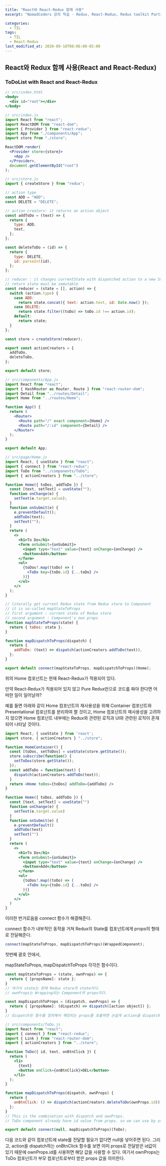 ```yaml
---
title: "React와 React-Redux 함께 사용"
excerpt: "NomadCoders 강의 학습 - Redux, React-Redux, Redux toolkit Part2"

categories:
  - TIL
tags:
  - TIL
  - React-Redux
last_modified_at: 2020-09-18T08:06:00-05:00
---
```


## React와 Redux 함께 사용(React and React-Redux)

### ToDoList with React and React-Redux

```jsx
// src/index.html
<body>
  <div id="root"></div>
</body>
```

```jsx
// src/index.js
import React from "react";
import ReactDOM from "react-dom";
import { Provider } from "react-redux";
import App from "./components/App";
import store from "./store";

ReactDOM.render(
  <Provider store={store}>
    <App />
  </Provider>,
  document.getElementById("root")
);
```

```jsx
// src/store.js
import { createStore } from "redux";

// action type
const ADD = "ADD";
const DELETE = "DELETE";

// action creators: it returns an action object
const addToDo = (text) => {
  return {
    type: ADD,
    text,
  };
};

const deleteToDo = (id) => {
  return {
    type: DELETE,
    id: parseInt(id),
  };
};

// reducer : it changes currentState with dispatched action to a new State.
// return state must be immutable
const reducer = (state = [], action) => {
  switch (action.type) {
    case ADD:
      return state.concat({ text: action.text, id: Date.now() });
    case DELETE:
      return state.filter((toDo) => toDo.id !== action.id);
    default:
      return state;
  }
};

const store = createStore(reducer);

export const actionCreators = {
  addToDo,
  deleteToDo,
};

export default store;
```

```jsx
// src/components/App.js
import React from "react";
import { HashRouter as Router, Route } from "react-router-dom";
import Detail from "../routes/Detail";
import Home from "../routes/Home";

function App() {
  return (
    <Router>
      <Route path="/" exact component={Home} />
      <Route path="/:id" component={Detail} />
    </Router>
  );
}

export default App;
```

```jsx
// src/page/Home.js
import React, { useState } from "react";
import { connect } from "react-redux";
import ToDo from "../components/ToDo";
import { actionCreators } from "../store";

function Home({ toDos, addToDo }) {
  const [text, setText] = useState("");
  function onChange(e) {
    setText(e.target.value);
  }
  function onSubmit(e) {
    e.preventDefault();
    addToDo(text);
    setText("");
  }
  return (
    <>
      <h1>To Do</h1>
      <form onSubmit={onSubmit}>
        <input type="text" value={text} onChange={onChange} />
        <button>Add</button>
      </form>
      <ul>
        {toDos?.map((toDo) => (
          <ToDo key={toDo.id} {...toDo} />
        ))}
      </ul>
    </>
  );
}

// literally get current Redux state from Redux store to Component
// it is so-called mapStateToProps
// first argument : current state of Redux store
// second argument : Component's own props
function mapStateToProps(state) {
  return { toDos: state };
}

function mapDispatchToProps(dispatch) {
  return {
    addToDo: (text) => dispatch(actionCreators.addToDo(text)),
  };
}

export default connect(mapStateToProps, mapDispatchToProps)(Home);
```

위의 Home 컴포넌트는 현재 React-Redux가 적용되어 있다.

만약 React-Redux가 적용되어 있지 않고 Pure Redux만으로 코드를 짜야 한다면 어떠한 일이 일어날까?

예를 들면 아래와 같이 Home 컴포넌트의 재사용성을 위해 Container 컴포넌트와 Presentational 컴포넌트를 분리하여 짤 것이고, Home 컴포넌트의 재사용성을 고려하지 않으면 Home 컴포넌트 내부에는 Redux와 관련된 로직과 UI와 관련된 로직이 혼재되어 나타날 것이다.

```jsx
import React, { useState } from 'react';
import store, { actionCreators } "../store";

function HomeContainer() {
  const [toDos, setToDos] = useState(store.getState());
  store.subscribe(function() {
    setToDos(store.getState());
  });
  const addToDo = function(text) {
    dispatch(actionCreators.addToDo(text));
  }
  return <Home toDos={toDos} addToDo={addToDo} />
}

function Home({ toDos, addToDo }) {
  const [text, setText] = useState("")
  function onChange(e) {
    setText(e.target.value)
  }
  function onSubmit(e) {
    e.preventDefault()
    addToDo(text)
    setText("")
  }
  return (
    <>
      <h1>To Do</h1>
      <form onSubmit={onSubmit}>
        <input type="text" value={text} onChange={onChange} />
        <button>Add</button>
      </form>
      <ul>
        {toDos?.map((toDo) => (
          <ToDo key={toDo.id} {...toDo} />
        ))}
      </ul>
    </>
  )
}

```

이러한 번거로움을 connect 함수가 해결해준다.

connect 함수가 내부적인 동작을 거쳐 Redux의 State를 컴포넌트에게 props의 형태로 전달해준다.

```jsx
connect(mapStateToProps, mapDispatchToProps)(WrappedComponent);
```

첫번째 괄호 안에서,

mapStateToProps, mapDispatchToProps 각각은 함수이다.

```jsx
const mapStateToProps = (state, ownProps) => {
  return { [propsName]: state };
}
// 여기서 state는 현재 Redux store의 state이다.
// ownProps는 Wrapping되는 Component의 props이다.

const mapDispatchToProps = (dispatch, ownProps) => {
  return { [propsName]: (dispatch) => dispatch([action object]) };
}
// dispatch된 함수를 정의해서 해당되는 props를 호출하면 손쉽게 action을 dispatch할 수 있다.
```

```jsx
// src/components/ToDo.js
import React from "react";
import { connect } from "react-redux";
import { Link } from "react-router-dom";
import { actionCreators } from "../store";

function ToDo({ id, text, onBtnClick }) {
  return (
    <li>
      {text}
      <button onClick={onBtnClick}>DEL</button>
    </li>
  );
}

function mapDispatchToProps(dispatch, ownProps) {
  return {
    onBtnClick: () => dispatch(actionCreators.deleteToDo(ownProps.id)),
  };
}
// This is the combination with dispatch and ownProps.
// ToDo component already have id value from props. so we can use by using the argument ownProps.

export default connect(null, mapDispatchToProps)(ToDo);
```

다음 코드와 같이 컴포넌트에 state를 전달할 필요가 없다면 null을 넣어주면 된다. 그리고, action을 dispatch하는 onBtnClick 함수를 보면 이미 props로 전달받은 id값이 있기 때문에 ownProps.id를 사용하면 해당 값을 사용할 수 있다. 여기서 ownProps는 ToDo 컴포넌트가 부모 컴포넌트로부터 받은 props 값을 의미한다.
